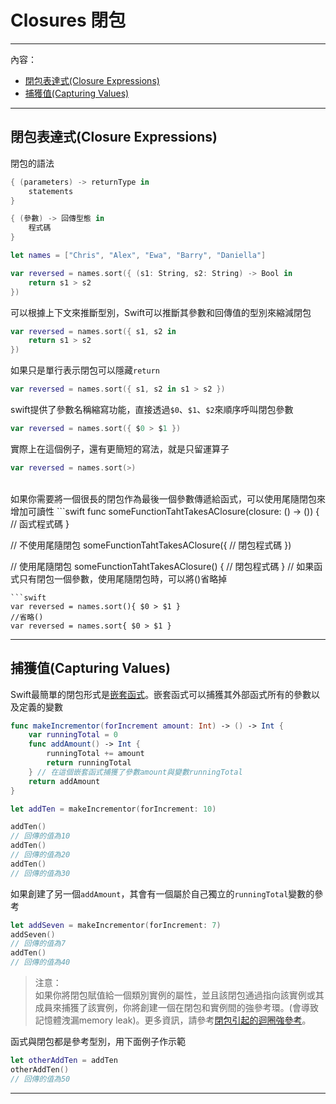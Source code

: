 # Closures 閉包
---
內容：
* [閉包表達式(Closure Expressions)](#closure_expressions)
* [捕獲值(Capturing Values)](#capturing_values)

---

## <a name='closure_expressions'></a> 閉包表達式(Closure Expressions)

閉包的語法
```swift
{ (parameters) -> returnType in
    statements
}

{ (參數) -> 回傳型態 in
    程式碼
}
```
```swift
let names = ["Chris", "Alex", "Ewa", "Barry", "Daniella"]

var reversed = names.sort({ (s1: String, s2: String) -> Bool in
    return s1 > s2
})
```
可以根據上下文來推斷型別，Swift可以推斷其參數和回傳值的型別來縮減閉包
```swift
var reversed = names.sort({ s1, s2 in
    return s1 > s2
})
```
如果只是單行表示閉包可以隱藏`return`
```swift
var reversed = names.sort({ s1, s2 in s1 > s2 })
```
swift提供了參數名稱縮寫功能，直接透過`$0`、`$1`、`$2`來順序呼叫閉包參數
```swift
var reversed = names.sort({ $0 > $1 })
```
實際上在這個例子，還有更簡短的寫法，就是只留運算子
```swift
var reversed = names.sort(>)
```
<br>
如果你需要將一個很長的閉包作為最後一個參數傳遞給函式，可以使用尾隨閉包來增加可讀性
```swift
func someFunctionTahtTakesAClosure(closure: () -> ()) {
    // 函式程式碼
}

// 不使用尾隨閉包
someFunctionTahtTakesAClosure({
    // 閉包程式碼
})

// 使用尾隨閉包
someFunctionTahtTakesAClosure() {
    // 閉包程式碼
}
// 如果函式只有閉包一個參數，使用尾隨閉包時，可以將()省略掉
```
```swift
var reversed = names.sort(){ $0 > $1 }
//省略()
var reversed = names.sort{ $0 > $1 }
```
---

## <a name='capturing_values'></a> 捕獲值(Capturing Values)

Swift最簡單的閉包形式是[嵌套函式](nested_types.md)。嵌套函式可以捕獲其外部函式所有的參數以及定義的變數
```swift
func makeIncrementor(forIncrement amount: Int) -> () -> Int {
    var runningTotal = 0
    func addAmount() -> Int {
        runningTotal += amount
        return runningTotal
    } // 在這個嵌套函式捕獲了參數amount與變數runningTotal
    return addAmount
}

let addTen = makeIncrementor(forIncrement: 10)

addTen()
// 回傳的值為10
addTen()
// 回傳的值為20
addTen()
// 回傳的值為30
```
如果創建了另一個`addAmount`，其會有一個屬於自己獨立的`runningTotal`變數的參考
```swift
let addSeven = makeIncrementor(forIncrement: 7)
addSeven()
// 回傳的值為7
addTen()
// 回傳的值為40
```

>注意：<br>
如果你將閉包賦值給一個類別實例的屬性，並且該閉包通過指向該實例或其成員來捕獲了該實例，你將創建一個在閉包和實例間的強參考環。(會導致記憶體洩漏memory leak)。更多資訊，請參考[閉包引起的迴圈強參考](arc.md#strong_reference_cycles_for_closures)。

函式與閉包都是參考型別，用下面例子作示範
```swift
let otherAddTen = addTen
otherAddTen()
// 回傳的值為50
```

---